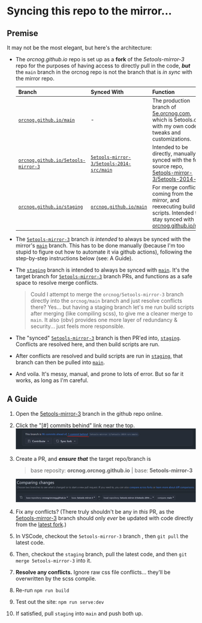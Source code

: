 # Syncing this repo to the mirror...

## Premise
It may not be the most elegant, but here's the architecture:
* The *orcnog.github.io* repo is set up as a **fork** of the *5etools-mirror-3* repo for the purposes of having access to directly pull in the code, ***but*** the `main` branch in the orcnog repo is not the branch that is *in sync* with the mirror repo. 

    | Branch                              | Synced With | Function            |
    |-------------------------------------|-------------|--------|
    | [`orcnog.github.io/main`](https://github.com/orcnog/orcnog.github.io/tree/main)             |       -      | The production branch of [5e.orcnog.com](5e.orcnog.com), which is 5etools.com with my own code tweaks and customizations. |
    | [`orcnog.github.io/5etools-mirror-3`](https://github.com/orcnog/orcnog.github.io/tree/5etools-mirror-3) | [`5etools-mirror-3/5etools-2014-src/main`](https://github.com/5etools-mirror-3/5etools-2014-src) | Intended to be directly, manually synced with the fork source repo, [5etools-mirror-3/5etools-2014-src](https://github.com/5etools-mirror-3/5etools-2014-src). |
    | [`orcnog.github.io/staging`](https://github.com/orcnog/orcnog.github.io/tree/staging)  | [`orcnog.github.io/main`](https://github.com/orcnog/orcnog.github.io/tree/main)   | For merge conflicts coming from the mirror, and reexecuting build scripts. Intended to stay synced with [orcnog.github.io/main](https://github.com/orcnog/orcnog.github.io/tree/main)   |

* The [`5etools-mirror-3`](https://github.com/orcnog/orcnog.github.io/tree/5etools-mirror-3) branch *is intended* to always be synced with the mirror's [`main`](https://github.com/5etools-mirror-3/5etools-2014-src/tree/main) branch.  This has to be done manually (because I'm too stupid to figure out how to automate it via github actions), following the step-by-step instructions below (see: A Guide).

* The [`staging`](https://github.com/orcnog/orcnog.github.io/tree/staging) branch is intended to always be synced with [`main`](https://github.com/orcnog/orcnog.github.io/tree/main). It's the target branch for [`5etools-mirror-3`](https://github.com/orcnog/orcnog.github.io/tree/5etools-mirror-3) branch PRs, and functions as a safe space to resolve merge conflicts. 
  > Could I attempt to merge the `orcnog/5etools-mirror-3` branch directly into the `orcnog/main` branch and just resolve conflicts there? Yes... but having a staging branch let's me run build scripts after merging (like compiling scss), to give me a cleaner merge to `main`.  It also (obv) provides one more layer of redundancy & security... just feels more responsible.

* The "synced" [`5etools-mirror-3`](https://github.com/orcnog/orcnog.github.io/tree/5etools-mirror-3) branch is then PR'ed into, [`staging`](https://github.com/orcnog/orcnog.github.io/tree/staging). Conflicts are resolved here, and then build scripts are run.

* After conflicts are resolved and build scripts are run in [`staging`](https://github.com/orcnog/orcnog.github.io/tree/staging), that branch can then be pulled into [`main`](https://github.com/orcnog/orcnog.github.io/tree/main).

* And voila.  It's messy, manual, and prone to lots of error.  But so far it works, as long as I'm careful.

## A Guide
1. Open the [5etools-mirror-3](https://github.com/orcnog/orcnog.github.io/tree/5etools-mirror-3) branch in the github repo online.

2. Click the "[#] commits behind" link near the top.
   ![alt text](<Screenshot 2024-10-18 100017.jpg>)

3. Create a PR, and ***ensure that*** the target repo/branch is<br/>
   > base reposity: **orcnog.orcnog.github.io** | base: **5etools-mirror-3**

   ![alt text](<Screenshot 2024-10-18 101007.jpg>)

4. Fix any conflicts?  (There truly shouldn't be any in *this* PR, as the [5etools-mirror-3](https://github.com/orcnog/orcnog.github.io/tree/5etools-mirror-3) branch should only *ever* be updated with code directly from the [latest fork](https://github.com/5etools-mirror-3/5etools-2014-src/tree/main).)

5. In VSCode, checkout the `5etools-mirror-3` branch , then  `git pull` the latest code.
6. Then, checkout the `staging` branch, pull the latest code, and then `git merge 5etools-mirror-3` into it.
7. **Resolve any conflicts.** Ignore raw css file conflicts... they'll be overwritten by the scss compile.
8. Re-run `npm run build`
9. Test out the site: `npm run serve:dev`
10. If satisfied, pull `staging` into `main` and push both up.
